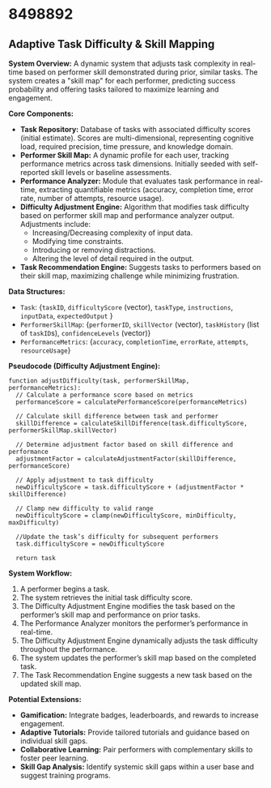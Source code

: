 # 8498892

## Adaptive Task Difficulty & Skill Mapping

**System Overview:** A dynamic system that adjusts task complexity in real-time based on performer skill demonstrated during prior, similar tasks. The system creates a "skill map" for each performer, predicting success probability and offering tasks tailored to maximize learning and engagement.

**Core Components:**

*   **Task Repository:** Database of tasks with associated difficulty scores (initial estimate). Scores are multi-dimensional, representing cognitive load, required precision, time pressure, and knowledge domain.
*   **Performer Skill Map:** A dynamic profile for each user, tracking performance metrics across task dimensions. Initially seeded with self-reported skill levels or baseline assessments.
*   **Performance Analyzer:** Module that evaluates task performance in real-time, extracting quantifiable metrics (accuracy, completion time, error rate, number of attempts, resource usage).
*   **Difficulty Adjustment Engine:** Algorithm that modifies task difficulty based on performer skill map and performance analyzer output. Adjustments include:
    *   Increasing/Decreasing complexity of input data.
    *   Modifying time constraints.
    *   Introducing or removing distractions.
    *   Altering the level of detail required in the output.
*   **Task Recommendation Engine:**  Suggests tasks to performers based on their skill map, maximizing challenge while minimizing frustration.

**Data Structures:**

*   `Task`: {`taskID`, `difficultyScore` (vector), `taskType`, `instructions`, `inputData`, `expectedOutput` }
*   `PerformerSkillMap`: {`performerID`, `skillVector` (vector), `taskHistory` (list of `taskID`s), `confidenceLevels` (vector)}
*   `PerformanceMetrics`: {`accuracy`, `completionTime`, `errorRate`, `attempts`, `resourceUsage`}

**Pseudocode (Difficulty Adjustment Engine):**

```
function adjustDifficulty(task, performerSkillMap, performanceMetrics):
  // Calculate a performance score based on metrics
  performanceScore = calculatePerformanceScore(performanceMetrics)

  // Calculate skill difference between task and performer
  skillDifference = calculateSkillDifference(task.difficultyScore, performerSkillMap.skillVector)

  // Determine adjustment factor based on skill difference and performance
  adjustmentFactor = calculateAdjustmentFactor(skillDifference, performanceScore)

  // Apply adjustment to task difficulty
  newDifficultyScore = task.difficultyScore + (adjustmentFactor * skillDifference)

  // Clamp new difficulty to valid range
  newDifficultyScore = clamp(newDifficultyScore, minDifficulty, maxDifficulty)

  //Update the task’s difficulty for subsequent performers
  task.difficultyScore = newDifficultyScore

  return task
```

**System Workflow:**

1.  A performer begins a task.
2.  The system retrieves the initial task difficulty score.
3.  The Difficulty Adjustment Engine modifies the task based on the performer’s skill map and performance on prior tasks.
4.  The Performance Analyzer monitors the performer’s performance in real-time.
5.  The Difficulty Adjustment Engine dynamically adjusts the task difficulty throughout the performance.
6.  The system updates the performer’s skill map based on the completed task.
7.  The Task Recommendation Engine suggests a new task based on the updated skill map.

**Potential Extensions:**

*   **Gamification:** Integrate badges, leaderboards, and rewards to increase engagement.
*   **Adaptive Tutorials:** Provide tailored tutorials and guidance based on individual skill gaps.
*   **Collaborative Learning:** Pair performers with complementary skills to foster peer learning.
*   **Skill Gap Analysis:** Identify systemic skill gaps within a user base and suggest training programs.